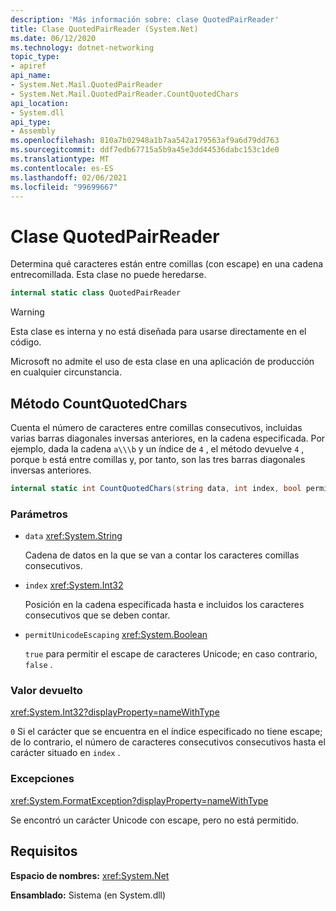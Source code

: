 ```yaml
---
description: 'Más información sobre: clase QuotedPairReader'
title: Clase QuotedPairReader (System.Net)
ms.date: 06/12/2020
ms.technology: dotnet-networking
topic_type:
- apiref
api_name:
- System.Net.Mail.QuotedPairReader
- System.Net.Mail.QuotedPairReader.CountQuotedChars
api_location:
- System.dll
api_type:
- Assembly
ms.openlocfilehash: 810a7b02948a1b7aa542a179563af9a6d79dd763
ms.sourcegitcommit: ddf7edb67715a5b9a45e3dd44536dabc153c1de0
ms.translationtype: MT
ms.contentlocale: es-ES
ms.lasthandoff: 02/06/2021
ms.locfileid: "99699667"
---
```

# <a name="quotedpairreader-class"></a>Clase QuotedPairReader

Determina qué caracteres están entre comillas (con escape) en una cadena entrecomillada. Esta clase no puede heredarse.

```csharp
internal static class QuotedPairReader
```

> [!WARNING]
> Esta clase es interna y no está diseñada para usarse directamente en el código.
>
> Microsoft no admite el uso de esta clase en una aplicación de producción en cualquier circunstancia.

## <a name="countquotedchars-method"></a>Método CountQuotedChars

Cuenta el número de caracteres entre comillas consecutivos, incluidas varias barras diagonales inversas anteriores, en la cadena especificada. Por ejemplo, dada la cadena `a\\\b` y un índice de `4` , el método devuelve `4` , porque `b` está entre comillas y, por tanto, son las tres barras diagonales inversas anteriores.

```csharp
internal static int CountQuotedChars(string data, int index, bool permitUnicodeEscaping)
```

### <a name="parameters"></a>Parámetros

- `data` <xref:System.String>

  Cadena de datos en la que se van a contar los caracteres comillas consecutivos.

- `index` <xref:System.Int32>

  Posición en la cadena especificada hasta e incluidos los caracteres consecutivos que se deben contar.

- `permitUnicodeEscaping` <xref:System.Boolean>

  `true` para permitir el escape de caracteres Unicode; en caso contrario, `false` .

### <a name="return-value"></a>Valor devuelto

<xref:System.Int32?displayProperty=nameWithType>

`0` Si el carácter que se encuentra en el índice especificado no tiene escape; de lo contrario, el número de caracteres consecutivos consecutivos hasta el carácter situado en `index` .

### <a name="exceptions"></a>Excepciones

<xref:System.FormatException?displayProperty=nameWithType>

Se encontró un carácter Unicode con escape, pero no está permitido.

## <a name="requirements"></a>Requisitos

**Espacio de nombres:** <xref:System.Net>

**Ensamblado:** Sistema (en System.dll)
